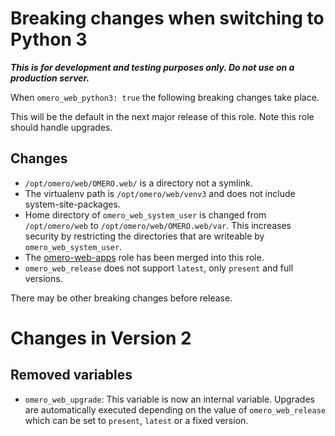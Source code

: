 # Breaking changes when switching to Python 3
***This is for development and testing purposes only. Do not use on a production server.***

When `omero_web_python3: true` the following breaking changes take place.

This will be the default in the next major release of this role.
Note this role should handle upgrades.

## Changes
- `/opt/omero/web/OMERO.web/` is a directory not a symlink.
- The virtualenv path is `/opt/omero/web/venv3` and does not include system-site-packages.
- Home directory of `omero_web_system_user` is changed from `/opt/omero/web` to `/opt/omero/web/OMERO.web/var`.
  This increases security by restricting the directories that are writeable by `omero_web_system_user`.
- The [omero-web-apps](https://galaxy.ansible.com/ome/omero_web_apps) role has been merged into this role.
- `omero_web_release` does not support `latest`, only `present` and full versions.

There may be other breaking changes before release.


# Changes in Version 2

## Removed variables
- `omero_web_upgrade`: This variable is now an internal variable.
  Upgrades are automatically executed depending on the value of `omero_web_release` which can be set to `present`, `latest` or a fixed version.
